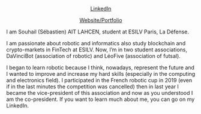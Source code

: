 <p align="center">
  <a href="https://www.linkedin.com/in/souhail-ait-lahcen-967155196/" target="_blank">LinkedIn</a>
</p>
<p align="center">
  <a href="https://portfolio-website-souhail-vnxj.vercel.app/" target="_blank">Website/Portfolio</a>
</p>

I am Souhail (Sébastien) AIT LAHCEN, student at ESILV Paris, La Défense.

I am passionate about robotic and informatics also study blockchain and crypto-markets in FinTech at ESILV. Now, I’m in two student associations, DaVinciBot (association of robotic) and LéoFive (association of futsal).

I began to learn robotic because I think, nowadays, represent the future and I wanted to improve and increase my hard skills (especially in the computing and electronics field). I participated in the French robotic cup in 2019 (even if in the last minutes the competition was cancelled) then in last year I became the vice-president of this association and now as you understood I am the co-president. If you want to learn much about me, you can go on my LinkedIn.

